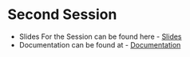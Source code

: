 # Second Session

* Slides For the Session can be found here  - [Slides](https://www.canva.com/design/DAEBxJ_pgdI/KYpdGdQ3cXPXYG2MKDgUrQ/view?utm_content=DAEBxJ_pgdI&utm_campaign=designshare&utm_medium=link&utm_source=publishsharelink)
* Documentation can be found at - [Documentation](https://github.com/Girlscript-Chapter-Bilaspur/Front-End-Hackathon-Resources/blob/master/Second%20Session/CSS%20Documentation.pdf)
